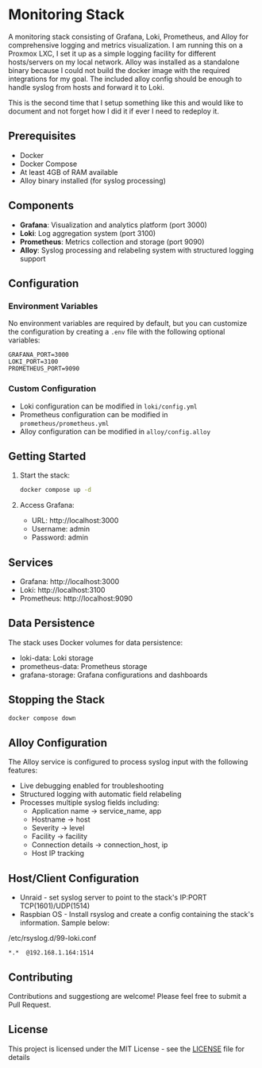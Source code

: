 # Monitoring Stack

A monitoring stack consisting of Grafana, Loki, Prometheus, and Alloy for comprehensive logging and metrics visualization. I am running this on a Proxmox LXC, I set it up as a simple logging facility for different hosts/servers on my local network. Alloy was installed as a standalone binary because I could not build the docker image with the required integrations for my goal. The included alloy config should be enough to handle syslog from hosts and forward it to Loki.

This is the second time that I setup something like this and would like to document and not forget how I did it if ever I need to redeploy it.

## Prerequisites

- Docker
- Docker Compose
- At least 4GB of RAM available
- Alloy binary installed (for syslog processing)

## Components

- **Grafana**: Visualization and analytics platform (port 3000)
- **Loki**: Log aggregation system (port 3100)
- **Prometheus**: Metrics collection and storage (port 9090)
- **Alloy**: Syslog processing and relabeling system with structured logging support

## Configuration

### Environment Variables
No environment variables are required by default, but you can customize the configuration by creating a `.env` file with the following optional variables:

```env
GRAFANA_PORT=3000
LOKI_PORT=3100
PROMETHEUS_PORT=9090
```

### Custom Configuration
- Loki configuration can be modified in `loki/config.yml`
- Prometheus configuration can be modified in `prometheus/prometheus.yml`
- Alloy configuration can be modified in `alloy/config.alloy`

## Getting Started

1. Start the stack:
   ```bash
   docker compose up -d
   ```

2. Access Grafana:
   - URL: http://localhost:3000
   - Username: admin
   - Password: admin

## Services

- Grafana: http://localhost:3000
- Loki: http://localhost:3100
- Prometheus: http://localhost:9090

## Data Persistence
The stack uses Docker volumes for data persistence:
- loki-data: Loki storage
- prometheus-data: Prometheus storage
- grafana-storage: Grafana configurations and dashboards

## Stopping the Stack

```bash
docker compose down
```

## Alloy Configuration

The Alloy service is configured to process syslog input with the following features:
- Live debugging enabled for troubleshooting
- Structured logging with automatic field relabeling
- Processes multiple syslog fields including:
  - Application name → service_name, app
  - Hostname → host
  - Severity → level
  - Facility → facility
  - Connection details → connection_host, ip
  - Host IP tracking
 
## Host/Client Configuration
- Unraid - set syslog server to point to the stack's IP:PORT TCP(1601)/UDP(1514) 
- Raspbian OS - Install rsyslog and create a config containing the stack's information. Sample below:

/etc/rsyslog.d/99-loki.conf
```
*.*  @192.168.1.164:1514
```

## Contributing

Contributions and suggestiong are welcome! Please feel free to submit a Pull Request.

## License

This project is licensed under the MIT License - see the [LICENSE](LICENSE) file for details
